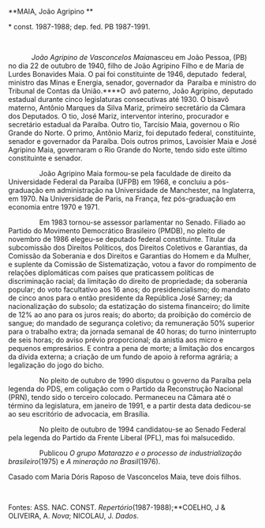 **MAIA, João Agripino **

\* const. 1987-1988; dep. fed. PB 1987-1991.

 

            *João Agripino de Vasconcelos Maia*nasceu em João Pessoa,
(PB) no dia 22 de outubro de 1940, filho de João Agripino Filho e de
Maria de Lurdes Bonavides Maia. O pai foi constituinte de 1946,
deputado  federal, ministro das Minas e Energia, senador, governador da 
Paraíba e ministro do Tribunal de Contas da União.****O  avô paterno,
João Agripino, deputado estadual durante cinco legislaturas consecutivas
até 1930. O bisavô materno, Antônio Marques da Silva Mariz, primeiro
secretário da Câmara dos Deputados. O tio, José Mariz, interventor
interino, procurador e secretário estadual da Paraíba. Outro tio,
Tarcísio Maia, governou o Rio Grande do Norte. O primo, Antônio Mariz,
foi deputado federal, constituinte, senador e governador da Paraíba.
Dois outros primos, Lavoisier Maia e José Agripino Maia, governaram o
Rio Grande do Norte, tendo sido este último constituinte e senador.

                João Agripino Maia formou-se pela faculdade de direito
da Universidade Federal da Paraíba (UFPB) em 1968, e concluiu a
pós-graduação em administração na Universidade de Manchester, na
Inglaterra, em 1970. Na Universidade de Paris, na França, fez
pós-graduação em economia entre 1970 e 1971.

                Em 1983 tornou-se assessor parlamentar no Senado.
Filiado ao Partido do Movimento Democrático Brasileiro (PMDB), no pleito
de novembro de 1986 elegeu-se deputado federal constituinte. Titular da
subcomissão dos Direitos Políticos, dos Direitos Coletivos e Garantias,
da Comissão da Soberania e dos Direitos e Garantias do Homem e da
Mulher, e suplente da Comissão de Sistematização, votou a favor do
rompimento de relações diplomáticas com países que praticassem políticas
de discriminação racial; da limitação do direito de propriedade; da
soberania popular; do voto facultativo aos 16 anos; do presidencialismo;
do mandato de cinco anos para o então presidente da República José
Sarney; da nacionalização do subsolo; da estatização do sistema
financeiro; do limite de 12% ao ano para os juros reais; do aborto; da
proibição do comércio de sangue; do mandado de segurança coletivo; da
remuneração 50% superior para o trabalho extra; da jornada semanal de 40
horas; do turno ininterrupto de seis horas; do aviso prévio
proporcional; da anistia aos micro e pequenos empresários. E contra a
pena de morte; a limitação dos encargos da dívida externa; a criação de
um fundo de apoio à reforma agrária; a legalização do jogo do bicho.

                No pleito de outubro de 1990 disputou o governo da
Paraíba pela legenda do PDS, em coligação com o Partido da Reconstrução
Nacional (PRN), tendo sido o terceiro colocado. Permaneceu na Câmara até
o término da legislatura, em janeiro de 1991, e a partir desta data
dedicou-se ao seu escritório de advocacia, em Brasília.

                No pleito de outubro de 1994 candidatou-se ao Senado
Federal pela legenda do Partido da Frente Liberal (PFL), mas foi
malsucedido.

                Publicou *O grupo Matarazzo e o processo de
industrialização brasileiro*(1975) e *A mineração no Brasil*(1976).

Casado com Maria Dóris Raposo de Vasconcelos Maia, teve dois filhos.

               

Fontes: ASS. NAC. CONST. *Repertório*(1987-1988);**COELHO, J & OLIVEIRA,
A. *Nova*; NICOLAU, J. *Dados*.
